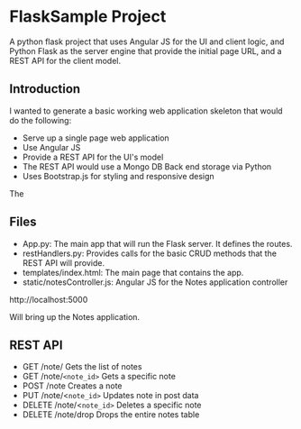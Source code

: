 # FlaskSample Project

A python flask project that uses Angular JS for the UI and client logic, and Python Flask as the server engine that provide the initial page URL, and a REST API for the client model.

## Introduction

I wanted to generate a basic working web application skeleton that would do the following:

  * Serve up a single page web application
  * Use Angular JS
  * Provide a REST API for the UI's model
  * The REST API would use a Mongo DB Back end storage via Python
  * Uses Bootstrap.js for styling and responsive design 

The 

## Files

   * App.py: The main app that will run the Flask server. It defines the routes.
   * restHandlers.py: Provides calls for the basic CRUD methods that the REST API will provide.
   * templates/index.html: The main page that contains the app.
   * static/notesController.js: Angular JS for the Notes application controller


   http://localhost:5000

   Will bring up the Notes application. 


## REST API

   * GET	/note/			Gets the list of notes
   * GET	/note/`<note_id>`		Gets a specific note
   * POST /note			Creates a note
   * PUT  /note/<`note_id>` 	Updates note in post data
   * DELETE /note/<`note_id>`	Deletes a specific note
   * DELETE /note/drop		Drops the entire notes table

